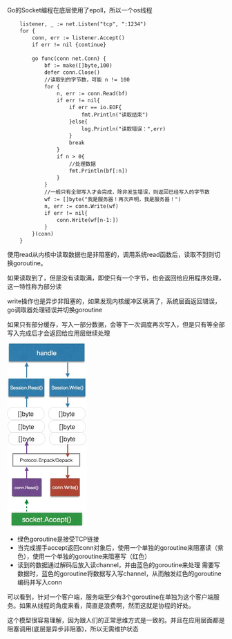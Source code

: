 Go的Socket编程在底层使用了epoll，所以一个os线程

```
    listener, _ := net.Listen("tcp", ":1234")
	for {
		conn, err := listener.Accept()
		if err != nil {continue}

		go func(conn net.Conn) {
			bf := make([]byte,100)
			defer conn.Close()
			//读取到的字节数，可能 n != 100
			for {
				n, err := conn.Read(bf)
				if err != nil{
					if err == io.EOF{
						fmt.Println("读取结束")
					}else{
						log.Println("读取错误：",err)
					}
					break
				}
				if n > 0{
					//处理数据
					fmt.Println(bf[:n])
				}
			}
			//一般只有全部写入才会完成，除非发生错误，则返回已经写入的字节数
			wf := []byte("我是服务器！再次声明，我是服务器！")
			n, err := conn.Write(wf)
			if err != nil{
				conn.Write(wf[n-1:])
			}
		}(conn)
	}
```

使用read从内核中读取数据也是非阻塞的，调用系统read函数后，读取不到则切换goroutine。

如果读取到了，但是没有读取满，即使只有一个字节，也会返回给应用程序处理，这一特性称为部分读

write操作也是异步非阻塞的，如果发现内核缓冲区填满了，系统层面返回错误，go调取器处理错误并切换goroutine

如果只有部分缓存，写入一部分数据，会等下一次调度再次写入，但是只有等全部写入完成后才会返回给应用层继续处理

![](../../img/1.jpg)

- 绿色goroutine是接受TCP链接
- 当完成握手accept返回conn对象后，使用一个单独的goroutine来阻塞读（紫色），使用一个单独的goroutine来阻塞写（红色）
- 读到的数据通过解码后放入读channel，并由蓝色的goroutine来处理
需要写数据时，蓝色的goroutine将数据写入写channel，从而触发红色的goroutine编码并写入conn

可以看到，针对一个客户端，服务端至少有3个goroutine在单独为这个客户端服务。如果从线程的角度来看，简直是浪费啊，然而这就是协程的好处。

这个模型很容易理解，因为跟人们的正常思维方式是一致的。并且在应用层面都是阻塞调用(底层是异步非阻塞)，所以无需维护状态

